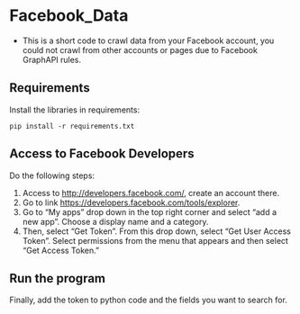 # Facebook_Data
- This is a short code to crawl data from your Facebook account, you could not crawl from other accounts or pages due to Facebook GraphAPI rules.
## Requirements 
Install the libraries in requirements: 
```
pip install -r requirements.txt
```
## Access to Facebook Developers
Do the following steps:
1. Access to http://developers.facebook.com/, create an account there.
1. Go to link https://developers.facebook.com/tools/explorer.
1. Go to “My apps” drop down in the top right corner and select “add a new app”. Choose a display name and a category.
1. Then, select “Get Token”. From this drop down, select “Get User Access Token”. Select permissions from the menu that appears and then select “Get Access Token.”
## Run the program
Finally, add the token to python code and the fields you want to search for.
